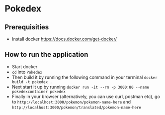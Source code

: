 # Pokedex

## Prerequisities
- Install docker https://docs.docker.com/get-docker/

## How to run the application
- Start docker
- `cd` into `Pokedex`
- Then build it by running the following command in your terminal `docker build -t pokedex .`
- Next start it up by running `docker run -it --rm -p 3000:80 --name pokedexcontainer pokedex`
- Finally in your browser (alternatively, you can use curl, postman etc), go to `http://localhost:3000/pokemon/pokemon-name-here` and `http://localhost:3000/pokemon/translated/pokemon-name-here`

